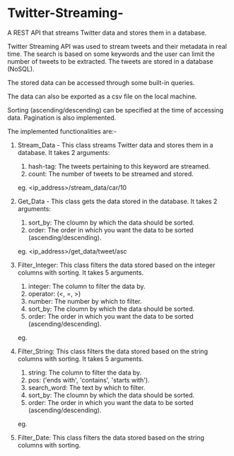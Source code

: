 # Twitter-Streaming-
A REST API that streams Twitter data and stores them in a database.

Twitter Streaming API was used to stream tweets and their metadata in real time. The search is based on some keywords and the user can limit the number of tweets to be extracted. The tweets are stored in a database (NoSQL).

The stored data can be accessed through some built-in queries.

The data can also be exported as a csv file on the local machine.

Sorting (ascending/descending) can be specified at the time of accessing data. Pagination is also implemented.

The implemented functionalities are:-

1. Stream_Data - This class streams Twitter data and stores them in a database. 
   It takes 2 arguments:
   1. hash-tag: The tweets pertaining to this keyword are streamed.
   2. count: The number of tweets to be streamed and stored.
   
   eg. <ip_address>/stream_data/car/10

2. Get_Data - This class gets the data stored in the database.
   It takes 2 arguments:
   1. sort_by: The cloumn by which the data should be sorted.
   2. order: The order in which you want the data to be sorted (ascending/descending).
   
   eg. <ip_address>/get_data/tweet/asc
   
3. Filter_Integer: This class filters the data stored based on the integer columns with sorting.
   It takes 5 arguments.
   1. integer: The column to filter the data by.
   2. operator: (<, =, >)
   3. number: The number by which to filter.
   4. sort_by: The cloumn by which the data should be sorted.
   5. order: The order in which you want the data to be sorted (ascending/descending).

   eg. 

4. Filter_String: This class filters the data stored based on the string columns with sorting.
   It takes 5 arguments.
   1. string: The column to filter the data by.
   2. pos: ('ends with', 'contains', 'starts with').
   3. search_word: The text by which to filter.
   4. sort_by: The cloumn by which the data should be sorted.
   5. order: The order in which you want the data to be sorted (ascending/descending).
   
   eg. 
   
5. Filter_Date: This class filters the data stored based on the string columns with sorting.
